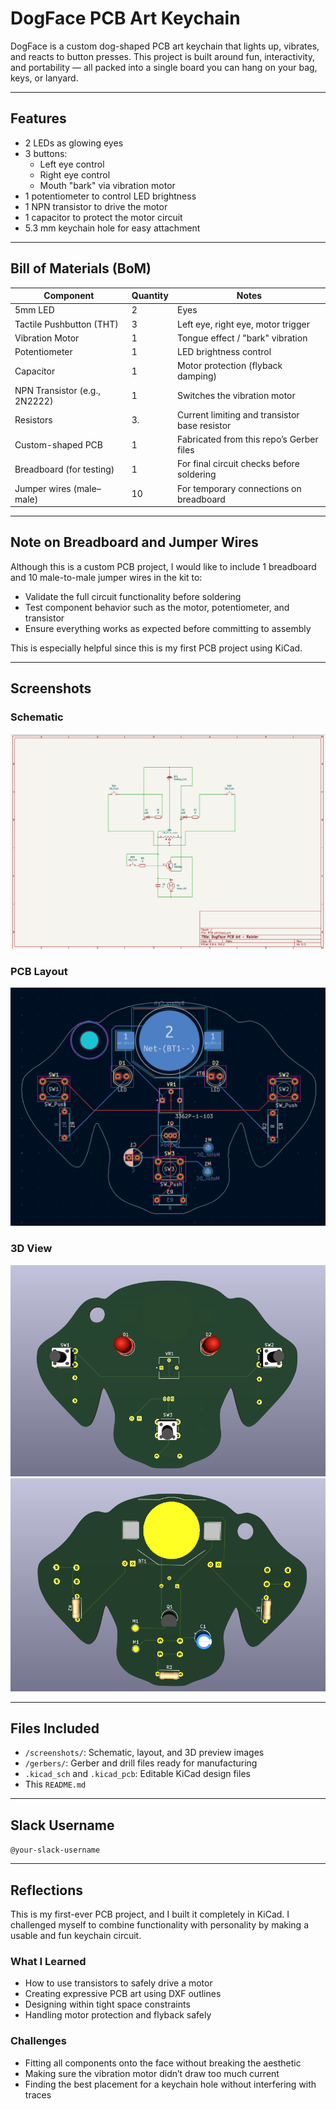 # DogFace PCB Art Keychain

DogFace is a custom dog-shaped PCB art keychain that lights up, vibrates, and reacts to button presses. This project is built around fun, interactivity, and portability — all packed into a single board you can hang on your bag, keys, or lanyard.

---

## Features

- 2 LEDs as glowing eyes
- 3 buttons:
  - Left eye control
  - Right eye control
  - Mouth "bark" via vibration motor
- 1 potentiometer to control LED brightness
- 1 NPN transistor to drive the motor
- 1 capacitor to protect the motor circuit
- 5.3 mm keychain hole for easy attachment

---

## Bill of Materials (BoM)

| Component                      | Quantity         | Notes                                       |
|-------------------------------|------------------|---------------------------------------------|
| 5mm LED                       | 2                | Eyes                                        |
| Tactile Pushbutton (THT)      | 3                | Left eye, right eye, motor trigger          |
| Vibration Motor               | 1                | Tongue effect / "bark" vibration            |
| Potentiometer                 | 1                | LED brightness control                      |
| Capacitor                     | 1                | Motor protection (flyback damping)          |
| NPN Transistor (e.g., 2N2222) | 1                | Switches the vibration motor                |
| Resistors                     | 3.               | Current limiting and transistor base resistor |
| Custom-shaped PCB             | 1                | Fabricated from this repo’s Gerber files    |
| Breadboard (for testing)      | 1                | For final circuit checks before soldering   |
| Jumper wires (male–male)      | 10               | For temporary connections on breadboard     |

---

## Note on Breadboard and Jumper Wires

Although this is a custom PCB project, I would like to include 1 breadboard and 10 male-to-male jumper wires in the kit to:

- Validate the full circuit functionality before soldering
- Test component behavior such as the motor, potentiometer, and transistor
- Ensure everything works as expected before committing to assembly

This is especially helpful since this is my first PCB project using KiCad.

---

## Screenshots

### Schematic  
![Schematic](images/Schematics.png)

### PCB Layout  
![PCB Layout](images/PCB.png)

### 3D View  
![3D View](images/3D%20Model.png)
![3D View](images/3D%20Model-Back.png)

---

## Files Included

- `/screenshots/`: Schematic, layout, and 3D preview images
- `/gerbers/`: Gerber and drill files ready for manufacturing
- `.kicad_sch` and `.kicad_pcb`: Editable KiCad design files
- This `README.md`

---

## Slack Username

`@your-slack-username`

---

## Reflections

This is my first-ever PCB project, and I built it completely in KiCad. I challenged myself to combine functionality with personality by making a usable and fun keychain circuit.

### What I Learned

- How to use transistors to safely drive a motor
- Creating expressive PCB art using DXF outlines
- Designing within tight space constraints
- Handling motor protection and flyback safely

### Challenges

- Fitting all components onto the face without breaking the aesthetic
- Making sure the vibration motor didn’t draw too much current
- Finding the best placement for a keychain hole without interfering with traces

